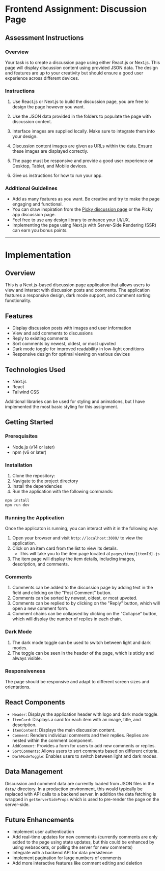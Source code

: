 # Frontend Assignment: Discussion Page

## Assessment Instructions

### Overview

Your task is to create a discussion page using either React.js or Next.js. This page will display discussion content using provided JSON data. The design and features are up to your creativity but should ensure a good user experience across different devices.

### Instructions

1. Use React.js or Next.js to build the discussion page, you are free to design the page however you want.

2. Use the JSON data provided in the folders to populate the page with discussion content.

3. Interface images are supplied locally. Make sure to integrate them into your design.

4. Discussion content images are given as URLs within the data. Ensure these images are displayed correctly.

5. The page must be responsive and provide a good user experience on Desktop, Tablet, and Mobile devices.

6. Give us instructions for how to run your app.

### Additional Guidelines

- Add as many features as you want. Be creative and try to make the page engaging and functional.
- You can draw inspiration from the [Picky discussion page](https://www.gopicky.com/discussion/95315/mega-giveaway-alert-high-chance-of-winning-apply-now) or the Picky app discussion page.
- Feel free to use any design library to enhance your UI/UX.
- Implementing the page using Next.js with Server-Side Rendering (SSR) can earn you bonus points.


---

# Implementation

## Overview

This is a Next.js-based discussion page application that allows users to view and interact with discussion posts and comments. The application features a responsive design, dark mode support, and comment sorting functionality.

## Features

- Display discussion posts with images and user information
- View and add comments to discussions
- Reply to existing comments
- Sort comments by newest, oldest, or most upvoted
- Dark mode toggle for improved readability in low-light conditions
- Responsive design for optimal viewing on various devices

## Technologies Used

- Next.js
- React
- Tailwind CSS

Additional libraries can be used for styling and animations, but I have implemented the most basic styling for this assignment.

## Getting Started

### Prerequisites

- Node.js (v14 or later)
- npm (v6 or later)

### Installation

1. Clone the repository:
2. Navigate to the project directory
3. Install the dependencies
4. Run the application with the following commands:

```bash
npm install
npm run dev
```

### Running the Application

Once the applicaton is running, you can interact with it in the following way:

1. Open your browser and visit `http://localhost:3000/` to view the application.
2. Click on an item card from the list to view its details.
   - This will take you to the item page located at `pages/item/[itemId].js`
3. The item page will display the item details, including images, description, and comments.

### Comments
1. Comments can be added to the discussion page by adding text in the field and clicking on the "Post Comment" button.
2. Comments can be sorted by newest, oldest, or most upvoted.
3. Comments can be replied to by clicking on the "Reply" button, which will open a new comment form.
4. Comment chains can be collapsed by clicking on the "Collapse" button, which will display the number of replies in each chain.

### Dark Mode
1. The dark mode toggle can be used to switch between light and dark modes.
2. The toggle can be seen in the header of the page, which is sticky and always visible.

### Responsiveness
The page should be responsive and adapt to different screen sizes and orientations.


## React Components

- `Header`: Displays the application header with logo and dark mode toggle.
- `ItemCard`: Displays a card for each item with an image, title, and description.
- `ItemContent`: Displays the main discussion content.
- `Comment`: Renders individual comments and their replies. Replies are nested within the comment component.
- `AddComment`: Provides a form for users to add new comments or replies.
- `SortComments`: Allows users to sort comments based on different criteria.
- `DarkModeToggle`: Enables users to switch between light and dark modes.

## Data Management

Discussion and comment data are currently loaded from JSON files in the `data/` directory. In a production environment, this would typically be replaced with API calls to a backend server.
In addition the data fetching is wrapped in `getServerSideProps` which is used to pre-render the page on the server-side.

## Future Enhancements

- Implement user authentication
- Add real-time updates for new comments (currently comments are only added to the page using state updates, but this could be enhanced by using websockets, or polling the server for new comments)
- Integrate with a backend API for data persistence
- Implement pagination for large numbers of comments
- Add more interactive features like comment editing and deletion
